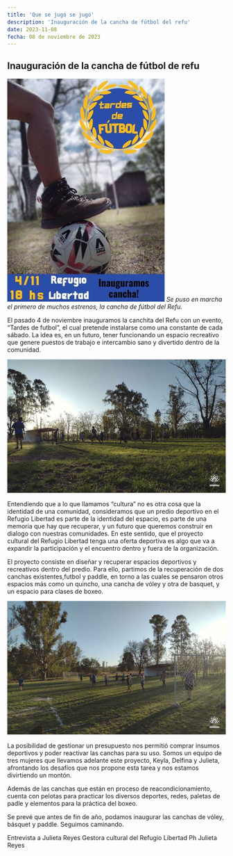 ```yaml
---
title: 'Que se jugó se jugó'
description: 'Inauguración de la cancha de fútbol del refu'
date: 2023-11-08
fecha: 08 de noviembre de 2023
---
```


## Inauguración de la cancha de fútbol de refu
![photo1699458394.jpeg](/assets/images/2023-11-08-que-se-jugo-se-jugo/ryMApQtX6.jpg)
*Se puso en marcha el primero de muchos estrenos, la cancha de fútbol del Refu.*

El pasado 4 de noviembre inauguramos la canchita del Refu con un evento, “Tardes de futbol”, el cual pretende instalarse como una constante de cada sábado. La idea es, en un futuro, tener funcionando un espacio recreativo que genere puestos de trabajo e intercambio sano y divertido dentro de la comunidad.

![IMG_20231104_185950026.jpg](/assets/images/2023-11-08-que-se-jugo-se-jugo/HkGjbEFQp.jpg)

Entendiendo que a lo que llamamos “cultura” no es otra cosa que la identidad de una comunidad, consideramos que un predio deportivo en el Refugio Libertad es parte de la identidad del espacio, es parte de una memoria que hay que recuperar, y un futuro que queremos construir en dialogo con nuestras comunidades. En este sentido, que el proyecto cultural del Refugio Libertad tenga una oferta deportiva es algo que va a expandir la participación y el encuentro dentro y fuera de la organización.

El proyecto consiste en diseñar y recuperar espacios deportivos y recreativos dentro del predio.  Para ello, partimos de la recuperación de dos canchas existentes,futbol y paddle, en torno a las cuales se pensaron otros espacios más como un quincho, una cancha de vóley y otra de basquet, y un espacio para clases de boxeo.

![IMG_20231104_1859500266.jpg](/assets/images/2023-11-08-que-se-jugo-se-jugo/S1ZlmNt7a.jpg)

La posibilidad de gestionar un presupuesto nos permitió comprar insumos deportivos y poder reactivar las canchas para su uso.
Somos un equipo de tres mujeres que llevamos adelante este proyecto,
Keyla, Delfina y Julieta, afrontando los desafíos que nos propone esta tarea y nos estamos divirtiendo un montón.

Además de las canchas que están en proceso de reacondicionamiento, cuenta con pelotas para practicar los diversos deportes, redes, paletas de padle y elementos para la práctica del boxeo.

Se prevé que antes de fin de año, podamos inaugurar  las canchas de vóley, básquet y paddle. Seguimos caminando.

Entrevista a Julieta Reyes
Gestora cultural del Refugio Libertad
Ph Julieta Reyes
